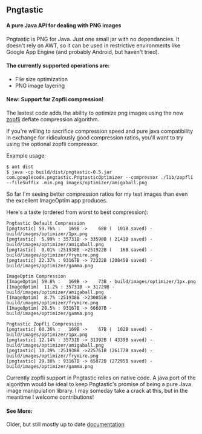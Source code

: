 ## Pngtastic


#### A pure Java API for dealing with PNG images

Pngtastic is PNG for Java. Just one small jar with no dependancies. It doesn't rely on AWT, so it can be used in restrictive environments like Google App Engine (and probably Android, but haven't tried).

#### The currently supported operations are:
- File size optimization
- PNG image layering

#### New: Support for Zopfli compression!
The lastest code adds the ability to optimize png images using the new [zopfli](https://code.google.com/p/zopfli/) deflate compression algorithm.

If you're willing to sacrifice compression speed and pure java compatibility in exchange for ridiculously good compression ratios, you'll want to try using the optional zopfli compressor.

Example usage:

    $ ant dist
    $ java -cp build/dist/pngtastic-0.5.jar com.googlecode.pngtastic.PngtasticOptimizer --compressor ./lib/zopfli --fileSuffix .min.png images/optimizer/amigaball.png

So far I'm seeing better compression ratios for my test images than even the excellent ImageOptim app produces.

Here's a taste (ordered from worst to best compression):

    Pngtastic Default Compression
    [pngtastic] 59.76% :   169B ->    68B (  101B saved) - build/images/optimizer/1px.png
    [pngtastic]  5.99% : 35731B -> 33590B ( 2141B saved) - build/images/optimizer/amigaball.png
    [pngtastic]  0.01% :251938B ->251922B (   16B saved) - build/images/optimizer/frymire.png
    [pngtastic] 22.37% : 93167B -> 72322B (20845B saved) - build/images/optimizer/gamma.png

    ImageOptim Compression
    [ImageOptim] 59.8% :   169B ->    73B - build/images/optimizer/1px.png
    [ImageOptim]  11.2% : 35731B -> 31729B - build/images/optimizer/amigaball.png
    [ImageOptim]  8.7% :251938B ->230055B - build/images/optimizer/frymire.png
    [ImageOptim] 28.5% : 93167B -> 66607B - build/images/optimizer/gamma.png

    Pngtastic Zopfli Compression
    [pngtastic] 60.36% :   169B ->    67B (  102B saved) - build/images/optimizer/1px.png
    [pngtastic] 12.14% : 35731B -> 31392B ( 4339B saved) - build/images/optimizer/amigaball.png
    [pngtastic] 10.39% :251938B ->225761B (26177B saved) - build/images/optimizer/frymire.png
    [pngtastic] 29.30% : 93167B -> 65872B (27295B saved) - build/images/optimizer/gamma.png

Currently zopfli support in Pngtastic relies on native code. A java port of the algorithm would be ideal to keep Pngtastic's promise of being a pure Java image manipulation library. I may someday take a crack at this, but in the meantime I welcome contributions!

#### See More:
Older, but still mostly up to date [documentation](https://code.google.com/p/pngtastic/wiki/UserGuide)